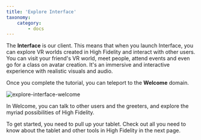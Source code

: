 ```yaml
---
title: 'Explore Interface'
taxonomy:
    category:
        - docs
---
```


The **Interface** is our client. This means that when you launch Interface, you can explore VR worlds created in High Fidelity and interact with other users. You can visit your friend's VR world, meet people, attend events and even go for a class on avatar creation. It's an immersive and interactive experience with realistic visuals and audio.

Once you complete the tutorial, you can teleport to the **Welcome** domain. 

![explore-interface-welcome](create-and-explore/explore-interface/explore-interface-welcome.PNG)

In Welcome, you can talk to other users and the greeters, and explore the myriad possibilities of High Fidelity.

To get started, you need to pull up your tablet. Check out all you need to know about the tablet and other tools in High Fidelity in the next page. 
